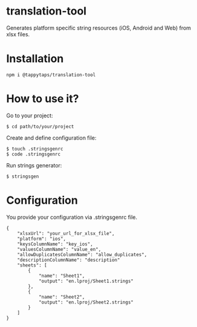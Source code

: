 # translation-tool

Generates platform specific string resources (iOS, Android and Web) from xlsx files.

# Installation

```
npm i @tappytaps/translation-tool
```

# How to use it?

Go to your project:

```
$ cd path/to/your/project
```

Create and define configuration file:

```
$ touch .stringsgenrc
$ code .stringsgenrc
```

Run strings generator:

```
$ stringsgen
```

# Configuration

You provide your configuration via .stringsgenrc file.

```
{
    "xlsxUrl": "your_url_for_xlsx_file",
    "platform": "ios",
    "keysColumnName": "key_ios",
    "valuesColumnName": "value_en",
    "allowDuplicatesColumnName": "allow_duplicates",
    "descriptionColumnName": "description"
    "sheets": [
        {
            "name": "Sheet1",
            "output": "en.lproj/Sheet1.strings"
        },
        {
            "name": "Sheet2",
            "output": "en.lproj/Sheet2.strings"
        }
    ]
}
```
